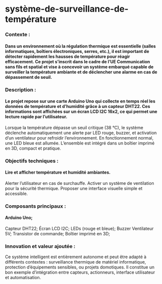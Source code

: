 # système-de-surveillance-de-température
### Contexte :
#### Dans un environnement où la régulation thermique est essentielle (salles informatiques, boîtiers électroniques, serres, etc.), il est important de détecter rapidement les hausses de température pour réagir efficacement. Ce projet s’inscrit dans le cadre de l’UE Communication sans fils et spatial et vise à concevoir un système embarqué capable de surveiller la température ambiante et de déclencher une alarme en cas de dépassement de seuil.

### Description :
#### Le projet repose sur une carte Arduino Uno qui collecte en temps réel les données de température et d’humidité grâce à un capteur DHT22. Ces informations sont affichées sur un écran LCD I2C 16x2, ce qui permet une lecture rapide par l’utilisateur.

Lorsque la température dépasse un seuil critique (38 °C), le système déclenche automatiquement une alerte par LED rouge, buzzer, et activation d’un ventilateur pour refroidir l’environnement. En fonctionnement normal, une LED bleue est allumée. L’ensemble est intégré dans un boîtier imprimé en 3D, compact et pratique.

### Objectifs techniques :
#### Lire et afficher température et humidité ambiantes.
Alerter l’utilisateur en cas de surchauffe.
Activer un système de ventilation pour la sécurité thermique.
Proposer une interface visuelle simple et accessible.
### Composants principaux :
#### Arduino Uno;
Capteur DHT22;
Écran LCD I2C;
LEDs (rouge et bleue);
Buzzer
Ventilateur 5V;
Transistor de commande;
Boîtier imprimé en 3D;

### Innovation et valeur ajoutée :
Ce système intelligent est entièrement autonome et peut être adapté à différents contextes : surveillance thermique de matériel informatique, protection d’équipements sensibles, ou projets domotiques. Il constitue un bon exemple d’intégration entre capteurs, actionneurs, interface utilisateur et automatisation.



